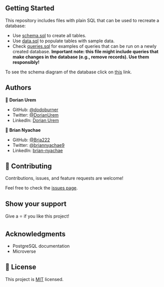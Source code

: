 ## Getting Started

This repository includes files with plain SQL that can be used to recreate a database:

- Use [schema.sql](./schema.sql) to create all tables.
- Use [data.sql](./data.sql) to populate tables with sample data.
- Check [queries.sql](./queries.sql) for examples of queries that can be run on a newly created database. **Important note: this file might include queries that make changes in the database (e.g., remove records). Use them responsibly!**

To see the schema diagram of the database click on [this](https://lucid.app/documents/view/aa0aa717-1e2e-452e-98fd-e8b17e884b0d) link.


## Authors

👤 **Dorian Urem**

- GitHub: [@dodoburner](https://github.com/dodoburner)
- Twitter: [@DorianUrem](https://twitter.com/DorianUrem)
- LinkedIn: [Dorian Urem](https://www.linkedin.com/in/dorian-urem-252baa237/)


👤 **Brian Nyachae**

- GitHub: [@Bria222](https://github.com/Bria222)
- Twitter: [@briannyachae9](https://twitter.com/briannyachae9)
- LinkedIn: [brian-nyachae](https://www.linkedin.com/in/brian-nyachae/)


## 🤝 Contributing

Contributions, issues, and feature requests are welcome!

Feel free to check the [issues page](../../issues/).

## Show your support

Give a ⭐️ if you like this project!

## Acknowledgments

- PostgreSQL documentation
- Microverse

## 📝 License

This project is [MIT](./MIT.md) licensed.
